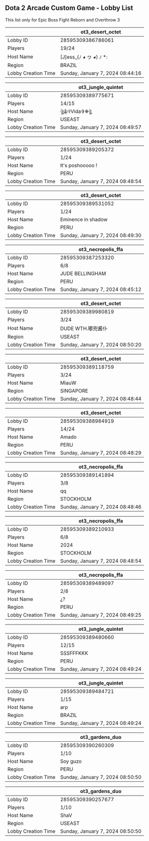 ## Dota 2 Arcade Custom Game - Lobby List

This list only for Epic Boss Fight Reborn and Overthrow 3

|  | ot3_desert_octet |
| ------ | ------ |
| Lobby ID | 28595309386786061 |
| Players | 19/24 |
| Host Name | [J]ess_(ﾉ ◕ ヮ ◕) ﾉ *: |
| Region | BRAZIL |
| Lobby Creation Time | Sunday, January 7, 2024 08:44:16 |


|  | ot3_jungle_quintet |
| ------ | ------ |
| Lobby ID | 28595309389775671 |
| Players | 14/15 |
| Host Name | ঔৣ☬✞Vida✞☬ঔৣ |
| Region | USEAST |
| Lobby Creation Time | Sunday, January 7, 2024 08:49:57 |


|  | ot3_desert_octet |
| ------ | ------ |
| Lobby ID | 28595309389205372 |
| Players | 1/24 |
| Host Name | It's poshooooo ! |
| Region | PERU |
| Lobby Creation Time | Sunday, January 7, 2024 08:48:54 |


|  | ot3_desert_octet |
| ------ | ------ |
| Lobby ID | 28595309389531052 |
| Players | 1/24 |
| Host Name | Eminence in shadow |
| Region | PERU |
| Lobby Creation Time | Sunday, January 7, 2024 08:49:30 |


|  | ot3_necropolis_ffa |
| ------ | ------ |
| Lobby ID | 28595309387253320 |
| Players | 6/8 |
| Host Name | JUDE BELLINGHAM |
| Region | PERU |
| Lobby Creation Time | Sunday, January 7, 2024 08:45:12 |


|  | ot3_desert_octet |
| ------ | ------ |
| Lobby ID | 28595309389980819 |
| Players | 3/24 |
| Host Name | DUDE WTH.嘟兜酱仆 |
| Region | USEAST |
| Lobby Creation Time | Sunday, January 7, 2024 08:50:20 |


|  | ot3_desert_octet |
| ------ | ------ |
| Lobby ID | 28595309389118759 |
| Players | 3/24 |
| Host Name | MiauW |
| Region | SINGAPORE |
| Lobby Creation Time | Sunday, January 7, 2024 08:48:44 |


|  | ot3_desert_octet |
| ------ | ------ |
| Lobby ID | 28595309388984919 |
| Players | 14/24 |
| Host Name | Amado |
| Region | PERU |
| Lobby Creation Time | Sunday, January 7, 2024 08:48:29 |


|  | ot3_necropolis_ffa |
| ------ | ------ |
| Lobby ID | 28595309389141894 |
| Players | 3/8 |
| Host Name | qq |
| Region | STOCKHOLM |
| Lobby Creation Time | Sunday, January 7, 2024 08:48:46 |


|  | ot3_necropolis_ffa |
| ------ | ------ |
| Lobby ID | 28595309389210933 |
| Players | 6/8 |
| Host Name | 2024 |
| Region | STOCKHOLM |
| Lobby Creation Time | Sunday, January 7, 2024 08:48:54 |


|  | ot3_necropolis_ffa |
| ------ | ------ |
| Lobby ID | 28595309389489097 |
| Players | 2/8 |
| Host Name | ¿? |
| Region | PERU |
| Lobby Creation Time | Sunday, January 7, 2024 08:49:25 |


|  | ot3_jungle_quintet |
| ------ | ------ |
| Lobby ID | 28595309389480660 |
| Players | 12/15 |
| Host Name | SSSFFFKKK |
| Region | PERU |
| Lobby Creation Time | Sunday, January 7, 2024 08:49:24 |


|  | ot3_jungle_quintet |
| ------ | ------ |
| Lobby ID | 28595309389484721 |
| Players | 1/15 |
| Host Name | arp |
| Region | BRAZIL |
| Lobby Creation Time | Sunday, January 7, 2024 08:49:24 |


|  | ot3_gardens_duo |
| ------ | ------ |
| Lobby ID | 28595309390260309 |
| Players | 1/10 |
| Host Name | Soy guzo |
| Region | PERU |
| Lobby Creation Time | Sunday, January 7, 2024 08:50:50 |


|  | ot3_gardens_duo |
| ------ | ------ |
| Lobby ID | 28595309390257677 |
| Players | 1/10 |
| Host Name | ShaV |
| Region | USEAST |
| Lobby Creation Time | Sunday, January 7, 2024 08:50:50 |


